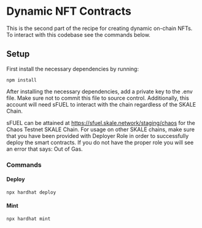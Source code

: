 # Dynamic NFT Contracts

This is the second part of the recipe for creating dynamic on-chain NFTs.
To interact with this codebase see the commands below.

## Setup

First install the necessary dependencies by running:

```shell
npm install
```

After installing the necessary dependencies, add a private key to the .env file.
Make sure not to commit this file to source control. Additionally, this account will need sFUEL to interact with the chain regardless of the SKALE Chain. 

sFUEL can be attained at https://sfuel.skale.network/staging/chaos for the Chaos Testnet SKALE Chain.
For usage on other SKALE chains, make sure that you have been provided with Deployer Role in order to successfully deploy the smart contracts. If you do not have the proper role you will see an error that says: Out of Gas.

### Commands

#### Deploy
```shell
npx hardhat deploy
```

#### Mint
```shell
npx hardhat mint
```
